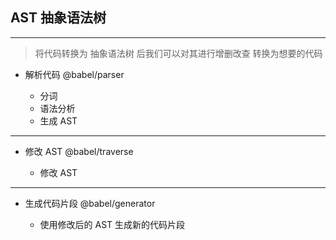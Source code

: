 ## AST 抽象语法树

---

> 将代码转换为 抽象语法树 后我们可以对其进行增删改查 转换为想要的代码

- 解析代码 @babel/parser

  - 分词
  - 语法分析
  - 生成 AST

---

- 修改 AST @babel/traverse

  - 修改 AST

---

- 生成代码片段 @babel/generator

  - 使用修改后的 AST 生成新的代码片段

